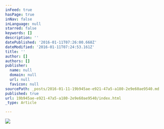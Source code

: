 ```yaml
---
inFeed: true
hasPage: true
inNav: false
inLanguage: null
starred: false
keywords: []
description: ''
datePublished: '2016-01-11T07:26:00.668Z'
dateModified: '2016-01-11T07:24:53.161Z'
title: ''
author: []
authors: []
publisher:
  name: null
  domain: null
  url: null
  favicon: null
sourcePath: _posts/2016-01-11-19b945ae-e921-47a5-a180-2e9e60ae9540.md
published: true
url: 19b945ae-e921-47a5-a180-2e9e60ae9540/index.html
_type: Article

---
```

![](https://the-grid-user-content.s3-us-west-2.amazonaws.com/3acac8ff-29d0-4d3d-9483-e8980b5eedcb.jpg)